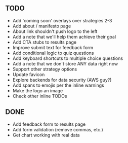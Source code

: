 ## TODO

- Add 'coming soon' overlays over strategies 2-3
- Add about / manifesto page
- About link shouldn't push logo to the left
- Add a note that we'll help them achieve their goal
- Add CTA stubs to results page
- Improve submit text for feedback form
- Add conditional logic to quiz questions
- Add keyboard shortcuts to multiple choice questions
- Add a note that we don't store ANY data right now
- Support other strategy options
- Update favicon
- Explore backends for data security (AWS guy?)
- Add spans to emojis per the inline warnings
- Make the logo an image
- Check other inline TODOs

## DONE

- Add feedback form to results page
- Add form validation (remove commas, etc.)
- Get chart working with real data
